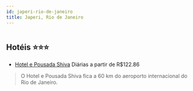 ```yaml
---
id: japeri-rio-de-janeiro
title: Japeri, Rio de Janeiro
---
```


<center><img src="https://static.hotelurbano.com/reservas/prod0/12/12203/5be1f3816a28d_hotel-e-pousada-shiva.jpg" alt="" /></center>


## Hotéis ⭐️⭐️⭐️

-    [Hotel e Pousada Shiva](https://www.hurb.com/aud/https://www.hurb.com/hoteis/japeri/hotel-e-pousada-shiva-12203?cmp=18055) Diárias a partir de R$122.86
   > O Hotel e Pousada Shiva fica a 60 km do aeroporto internacional do Rio de Janeiro. 
